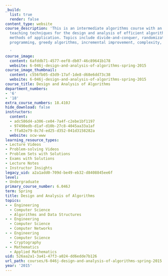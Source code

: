 ```yaml
---
_build:
  list: true
  render: false
content_type: website
course_description: 'This is an intermediate algorithms course with an emphasis on
  teaching techniques for the design and analysis of efficient algorithms, emphasizing
  methods of application. Topics include divide-and-conquer, randomization, dynamic
  programming, greedy algorithms, incremental improvement, complexity, and cryptography.

  '
course_image:
  content: 6afddb71-4577-eef8-db07-46c89641b178
  website: 6-046j-design-and-analysis-of-algorithms-spring-2015
course_image_thumbnail:
  content: c556fb05-d3d9-17af-1de8-d68e6dd73c38
  website: 6-046j-design-and-analysis-of-algorithms-spring-2015
course_title: Design and Analysis of Algorithms
department_numbers:
- '6'
- '18'
extra_course_numbers: 18.410J
hide_download: false
instructors:
  content:
  - adc586d4-a306-ce04-7a4f-c2ebe1bf1197
  - 97490edb-d1af-d10b-27c8-4045aa33a1af
  - ffa02e79-8c7d-ed25-d352-041d3158282a
  website: ocw-www
learning_resource_types:
- Lecture Videos
- Problem-solving Videos
- Problem Sets with Solutions
- Exams with Solutions
- Lecture Notes
- Instructor Insights
legacy_uid: a2a1add0-709d-be49-eb32-d8408845ee6f
level:
- Undergraduate
primary_course_number: 6.046J
term: Spring
title: Design and Analysis of Algorithms
topics:
- - Engineering
  - Computer Science
  - Algorithms and Data Structures
- - Engineering
  - Computer Science
  - Computer Networks
- - Engineering
  - Computer Science
  - Cryptography
- - Mathematics
  - Applied Mathematics
uid: 526aa2a1-3a41-47f3-a024-dd6edde7b126
url_path: courses/6-046j-design-and-analysis-of-algorithms-spring-2015
year: '2015'
---
```


